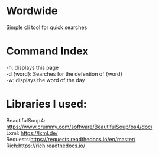 # Wordwide
Simple cli tool for quick searches

# Command Index
-h: displays this page\
-d {word}: Searches for the defention of {word} \
-w: displays the word of the day
# Libraries I used:
BeautifulSoup4: https://www.crummy.com/software/BeautifulSoup/bs4/doc/  \
Lxml: https://lxml.de/ \
Requests:https://requests.readthedocs.io/en/master/ \
Rich:https://rich.readthedocs.io/ 
